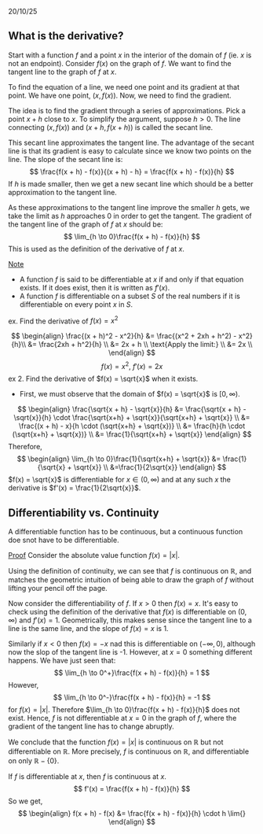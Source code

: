 20/10/25

## What is the derivative?

Start with a function $f$ and a point $x$ in the interior of the domain of $f$ (ie. $x$ is not an endpoint). Consider $f(x)$ on the graph of $f$. We want to find the tangent line to the graph of $f$ at $x$.

To find the equation of a line, we need one point and its gradient at that point. We have one point, $(x, f(x))$. Now, we need to find the gradient.

The idea is to find the gradient through a series of approximations. Pick a point $x + h$ close to $x$. To simplify the argument, suppose $h > 0$. The line connecting $(x, f(x))$ and $(x+ h, f(x + h))$ is called the secant line.

This secant line approximates the tangent line. The advantage of the secant line is that its gradient is easy to calculate since we know two points on the line. The slope of the secant line is:
$$
\frac{f(x + h) - f(x)}{(x + h) - h} = \frac{f(x + h) - f(x)}{h}
$$
If $h$ is made smaller, then we get a new secant line which should be a better approximation to the tangent line.

As these approximations to the tangent line improve the smaller $h$ gets, we take the limit as $h$ approaches 0 in order to get the tangent.
The gradient of the tangent line of the graph of $f$ at $x$ should be:
$$
\lim_{h \to 0}\frac{f(x + h) - f(x)}{h}
$$
This is used as the definition of the derivative of $f$ at $x$.

<u>Note</u>
- A function $f$ is said to be differentiable at $x$ if and only if that equation exists. If it does exist, then it is written as $f'(x)$.
- A function $f$ is differentiable on a subset $S$ of the real numbers if it is differentiable on every point $x$ in $S$.

ex.
Find the derivative of $f(x) = x^2$

$$
\begin{align}
\frac{(x + h)^2 - x^2}{h} &= \frac{(x^2 + 2xh + h^2) - x^2}{h}\\
&= \frac{2xh + h^2}{h} \\
&= 2x + h \\
\text{Apply the limit:} \\
&= 2x \\
\end{align}
$$
$$
f(x) = x^2,\ f'(x) = 2x
$$
ex 2.
Find the derivative of $f(x) = \sqrt{x}$ when it exists.
- First, we must observe that the domain of $f(x) = \sqrt{x}$ is $[0, \infty)$.

$$
\begin{align}
\frac{\sqrt{x + h} - \sqrt{x}}{h} &= \frac{\sqrt{x + h} - \sqrt{x}}{h} \cdot \frac{\sqrt{x+h} + \sqrt{x}}{\sqrt{x+h} + \sqrt{x}} \\
&= \frac{(x + h) - x}{h \cdot (\sqrt{x+h} + \sqrt{x})} \\
&= \frac{h}{h \cdot (\sqrt{x+h} + \sqrt{x})} \\
&= \frac{1}{\sqrt{x+h} + \sqrt{x}}
\end{align}
$$
Therefore,
$$
\begin{align}
\lim_{h \to 0}\frac{1}{\sqrt{x+h} + \sqrt{x}} &= \frac{1}{\sqrt{x} + \sqrt{x}} \\
&=\frac{1}{2\sqrt{x}}
\end{align}
$$
$f(x) = \sqrt{x}$ is differentiable for $x \in (0, \infty)$ and at any such $x$ the derivative is $f'(x) = \frac{1}{2\sqrt{x}}$.

## Differentiability vs. Continuity

A differentiable function has to be continuous, but a continuous function doe snot have to be differentiable.

<u>Proof</u>
Consider the absolute value function $f(x) = |x|$.

Using the definition of continuity, we can see that $f$ is continuous on $\mathbb{R}$, and matches the geometric intuition of being able to draw the graph of $f$ without lifting your pencil off the page.

Now consider the differentiability of $f$. If $x > 0$ then $f(x) = x$. It's easy to check using the definition of the derivative that $f(x)$ is differentiable on $(0, \infty)$ and $f'(x) = 1$. Geometrically, this makes sense since the tangent line to a line is the same line, and the slope of $f(x) = x$ is 1. 

Similarly if $x < 0$ then $f(x) = -x$ nad this is differentiable on $(-\infty, 0)$, although now the slop of the tangent line is -1. However, at $x= 0$ something different happens. We have just seen that:
$$
\lim_{h \to 0^+}\frac{f(x + h) - f(x)}{h} = 1
$$
However,
$$
\lim_{h \to 0^-}\frac{f(x + h) - f(x)}{h} = -1
$$ for $f(x) = |x|$. Therefore $\lim_{h \to 0}\frac{f(x + h) - f(x)}{h}$ does not exist. Hence, $f$ is not differentiable at $x = 0$ in the graph of $f$, where the gradient of the tangent line has to change abruptly.

We conclude that the function $f(x) = |x|$ is continuous on $\mathbb{R}$ but not differentiable on $\mathbb{R}$. More precisely, $f$ is continuous on $\mathbb{R}$, and differentiable on only $\mathbb{R} - \{0\}$.

If $f$ is differentiable at $x$, then $f$ is continuous at $x$.
$$
f'(x) = \frac{f(x + h) - f(x)}{h}
$$
So we get,
$$
\begin{align}
f(x + h) - f(x) &= \frac{f(x + h) - f(x)}{h} \cdot h
\lim{}
\end{align}
$$